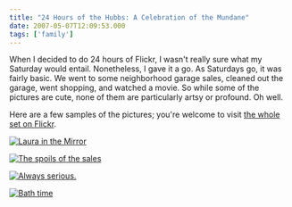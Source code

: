 ```yaml
---
title: "24 Hours of the Hubbs: A Celebration of the Mundane"
date: 2007-05-07T12:09:53.000
tags: ['family']
---
```


When I decided to do 24 hours of Flickr, I wasn't really sure what my Saturday would entail. Nonetheless, I gave it a go. As Saturdays go, it was fairly basic. We went to some neighborhood garage sales, cleaned out the garage, went shopping, and watched a movie. So while some of the pictures are cute, none of them are particularly artsy or profound. Oh well.

Here are a few samples of the pictures; you're welcome to visit [the whole set on Flickr](http://flickr.com/photos/chrishubbs/sets/72157600181071573/).

[![Laura in the Mirror](http://farm1.static.flickr.com/229/485728673_6e7fc3655b_m.jpg)](http://www.flickr.com/photos/chrishubbs/485728673/ "Photo Sharing")

[![The spoils of the sales](http://farm1.static.flickr.com/194/485728847_97e7bb538d_m.jpg)](http://www.flickr.com/photos/chrishubbs/485728847/ "Photo Sharing")

[![Always serious.](http://farm1.static.flickr.com/173/485696614_3069a53fa5.jpg)](http://www.flickr.com/photos/chrishubbs/485696614/ "Photo Sharing")

[![Bath time](http://farm1.static.flickr.com/198/485696848_544b3a873e_m.jpg)](http://www.flickr.com/photos/chrishubbs/485696848/ "Photo Sharing")
